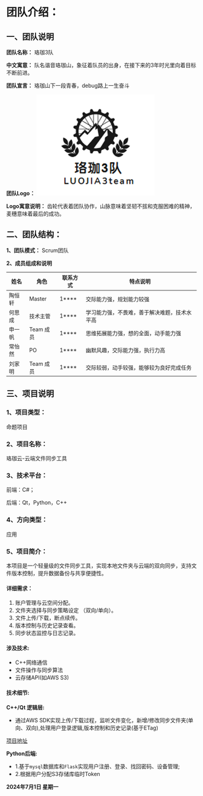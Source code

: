 # 团队介绍：

## 一、团队说明

__团队名称：__
珞珈3队

__中文寓意：__
队名谐音珞珈山，象征着队员的出身，在接下来的3年时光里向着目标不断前进。

__团队宣言：__
珞珈山下一段青春，debug路上一生奋斗

__团队Logo：__
	![teamlogo](teamlogo.png)

__Logo寓意说明：__
齿轮代表着团队协作，山脉意味着坚韧不拔和克服困难的精神，麦穗意味着最后的成功。

## __二、团队结构：__

__1、团队模式：__
Scrum团队

__2、成员组成和说明__

| 姓名  | 角色      | 联系方式        | 特点说明                   |
|-----|----------|-------------|------------------------|
| 陶恒轩 | Master  | 1**** | 交际能力强，规划能力较强           |
| 何思成 | 技术主管    | 1**** | 学习能力强，不畏难，善于解决难题，技术水平高 |
| 申一帆 | Team 成员 | 1**** | 思维拓展能力强，想的全面，动手能力强     |
| 常怡然 | PO      | 1**** | 幽默风趣，交际能力强，执行力高        |
| 刘家明 | Team 成员 | 1**** | 交际较弱，动手较强，能够较为良好完成任务   |


## __三、项目说明__

### 1、项目类型：

  命题项目

### 2、项目名称：

  珞珈云-云端文件同步工具

### 3、技术平台：

  前端：C\#；

  后端：Qt，Python，C\+\+

### 4、方向类型：

应用

### 5、项目简介：

本项目是一个轻量级的文件同步工具，实现本地文件夹与云端的双向同步，支持文件版本控制，提升数据备份与共享便捷性。

#### 详细需求：
1. 账户管理与云空间分配。
2. 文件夹选择与同步策略设定 （双向/单向）。
3. 文件上传/下载，断点续传。
4. 版本控制与历史记录查看。
5. 同步状态监控与日志记录。

#### 涉及技术:
- C++网络通信
- 文件操作与同步算法
- 云存储API(如AWS S3)

#### 技术细节:

__C++/Qt 逻辑层:__
- 通过AWS SDK实现上传/下载过程，监听文件变化，新增/修改同步文件夹(单向、双向),处理用户登录逻辑,版本控制和历史记录(基于ETag)

[项目地址]("https://github.com/LawPlusThree/QSyncUi")

__Python后端:__
- 1.基于`mysql`数据库和`Flask`实现用户注册、登录、找回密码、设备管理;
- 2.根据用户分配S3存储库临时Token

**2024年7月1日 星期一**
